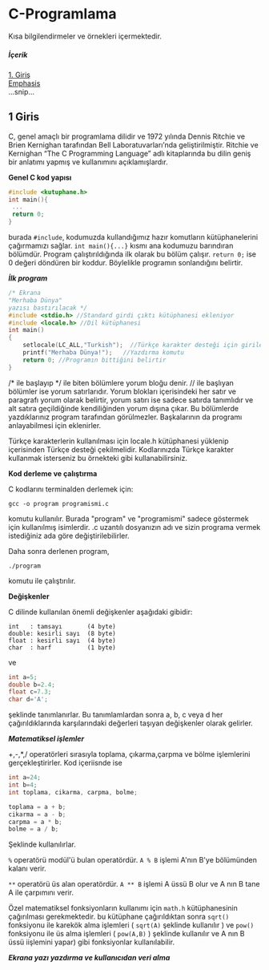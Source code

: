 # C-Programlama
Kısa bilgilendirmeler ve örnekleri içermektedir.

##### İçerik  
[1. Giriş](#ilk)  
[Emphasis](#emphasis)  
...snip...    
<a name="ilk"/>
## 1 Giris
C, genel amaçlı bir programlama dilidir ve 1972 yılında Dennis Ritchie ve Brien Kernighan tarafından Bell Laboratuvarları’nda geliştirilmiştir. Ritchie ve Kernighan “The C Programming Language” adlı kitaplarında bu dilin geniş bir anlatımı yapmış ve kullanımını açıklamışlardır.

**Genel C kod yapısı**
```C
#include <kutuphane.h>
int main(){
 ...
 return 0;                
}
```
burada
`#include`,
kodumuzda kullandığımız hazır komutların kütüphanelerini çağırmamızı sağlar.
`
int main(){...}
 `
kısmı ana kodumuzu barındıran bölümdür. Program çalıştırıldığında ilk olarak bu bölüm çalışır. 
`
return 0;
 `
ise 0 değeri döndüren bir koddur. Böylelikle programın sonlandığını belirtir. 

***İlk program***
```C
/* Ekrana 
"Merhaba Dünya"
yazısı bastırılacak */
#include <stdio.h> //Standard girdi çıktı kütüphanesi ekleniyor
#include <locale.h> //Dil kütüphanesi
int main()
{
    setlocale(LC_ALL,"Turkish");  //Türkçe karakter desteği için girilen komut
    printf("Merhaba Dünya!");   //Yazdırma komutu
    return 0; //Programın bittiğini belirtir
}
```

/* ile başlayıp */ ile biten bölümlere yorum bloğu denir. // ile başlıyan bölümler ise yorum satırlarıdır. Yorum blokları içerisindeki her satır ve paragrafı yorum olarak belirtir, yorum satırı ise sadece satırda tanımlıdır ve alt satıra geçildiğinde kendiliğinden yorum dışına çıkar. Bu bölümlerde yazdıklarınız program tarafından görülmezler. Başkalarının da programı anlayabilmesi için eklenirler.

Türkçe karakterlerin kullanılması için locale.h kütüphanesi yüklenip içerisinden Türkçe desteği çekilmelidir. Kodlarınızda Türkçe karakter kullanmak isterseniz bu örnekteki gibi kullanabilirsiniz.


**Kod derleme ve çalıştırma**

C kodlarını terminalden derlemek için:
```
gcc -o program programismi.c
```
komutu kullanılır. Burada "program" ve "programismi" sadece göstermek için kullanılmış isimlerdir. .c uzantılı dosyanızın adı ve sizin programa vermek istediğiniz ada göre değiştirilebilirler.

Daha sonra derlenen program,
```
./program
```
komutu ile çalıştırılır.

**Değişkenler**

C dilinde kullanılan önemli değişkenler aşağıdaki gibidir:
```
int   : tamsayı       (4 byte)
double: kesirli sayı  (8 byte)
float : kesirli sayı  (4 byte)
char  : harf          (1 byte)
```
ve

```C
int a=5;
double b=2.4;
float c=7.3;
char d='A';
```

şeklinde tanımlanırlar. Bu tanımlamlardan sonra a, b, c veya d her çağırıldıklarında karşılarındaki değerleri taşıyan değişkenler olarak gelirler.


***Matematiksel işlemler***

+,-,*,/ operatörleri sırasıyla toplama, çıkarma,çarpma ve bölme işlemlerini gerçekleştirirler. Kod içeriisnde ise

```C
int a=24;
int b=4;
int toplama, cikarma, carpma, bolme;

toplama = a + b;
cikarma = a - b;
carpma = a * b;
bolme = a / b;
```

Şeklinde kullanılırlar.

`%` operatörü modül'ü bulan operatördür. `A % B` işlemi A'nın B'ye bölümünden kalanı verir.

`**` operatörü üs alan operatördür. `A ** B` işlemi A üssü B olur ve A nın B tane A ile çarpımını verir.

Özel matematiksel fonksiyonların kullanımı için `math.h` kütüphanesinin çağırılması gerekmektedir. bu kütüphane çağırıldıktan sonra `sqrt()` fonksiyonu ile karekök alma işlemleri ( `sqrt(A)` şeklinde kullanılır ) ve `pow()` fonksiyonu ile üs alma işlemleri ( `pow(A,B)` ) şeklinde kullanılır ve A nın B üssü iişlemini yapar) gibi fonksiyonlar kullanılabilir.

***Ekrana yazı yazdırma ve kullanıcıdan veri alma***

